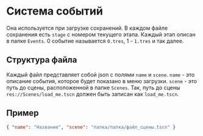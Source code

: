 # Система событий

Она используется при загрузке сохранений. В каждом файле сохранения есть `stage` с номером текущего этапа. Каждый этап описан в папке `Events`. 0 событие называется `0.tres`, 1 - `1.tres` и так далее.

## Структура файла

Каждый файл представляет собой json с полями `name` и `scene`. `name` - это описание события, которое будет показано в меню загрузки. `scene` - это путь до сцены, расположенной в папке `Scenes`. Так, путь до сцены `res://Scenes/load_me.tscn` должен быть записан как `load_me.tscn`.

## Пример

```json
{ "name": "Название", "scene": "папка/папка/файл_сцены.tscn" }
```
